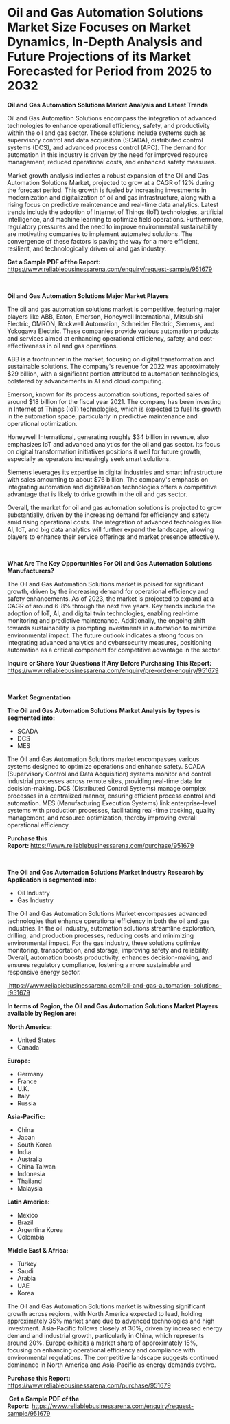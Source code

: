 <p><h1>Oil and Gas Automation Solutions Market Size Focuses on Market Dynamics, In-Depth Analysis and Future Projections of its Market Forecasted for Period from 2025 to 2032</h1></p><p><strong>Oil and Gas Automation Solutions Market Analysis and Latest Trends</strong></p>
<p><p>Oil and Gas Automation Solutions encompass the integration of advanced technologies to enhance operational efficiency, safety, and productivity within the oil and gas sector. These solutions include systems such as supervisory control and data acquisition (SCADA), distributed control systems (DCS), and advanced process control (APC). The demand for automation in this industry is driven by the need for improved resource management, reduced operational costs, and enhanced safety measures.</p><p>Market growth analysis indicates a robust expansion of the Oil and Gas Automation Solutions Market, projected to grow at a CAGR of 12% during the forecast period. This growth is fueled by increasing investments in modernization and digitalization of oil and gas infrastructure, along with a rising focus on predictive maintenance and real-time data analytics. Latest trends include the adoption of Internet of Things (IoT) technologies, artificial intelligence, and machine learning to optimize field operations. Furthermore, regulatory pressures and the need to improve environmental sustainability are motivating companies to implement automated solutions. The convergence of these factors is paving the way for a more efficient, resilient, and technologically driven oil and gas industry.</p></p>
<p><strong>Get a Sample PDF of the Report:&nbsp;</strong> <a href="https://www.reliablebusinessarena.com/enquiry/request-sample/951679?utm_campaign=3255&utm_medium=2&utm_source=Github&utm_content=ia&utm_term=17042025&utm_id=oil-and-gas-automation-solutions">https://www.reliablebusinessarena.com/enquiry/request-sample/951679</a></p>
<p>&nbsp;</p>
<p><strong>Oil and Gas Automation Solutions Major Market Players</strong></p>
<p><p>The oil and gas automation solutions market is competitive, featuring major players like ABB, Eaton, Emerson, Honeywell International, Mitsubishi Electric, OMRON, Rockwell Automation, Schneider Electric, Siemens, and Yokogawa Electric. These companies provide various automation products and services aimed at enhancing operational efficiency, safety, and cost-effectiveness in oil and gas operations.</p><p>ABB is a frontrunner in the market, focusing on digital transformation and sustainable solutions. The company's revenue for 2022 was approximately $29 billion, with a significant portion attributed to automation technologies, bolstered by advancements in AI and cloud computing.</p><p>Emerson, known for its process automation solutions, reported sales of around $18 billion for the fiscal year 2021. The company has been investing in Internet of Things (IoT) technologies, which is expected to fuel its growth in the automation space, particularly in predictive maintenance and operational optimization.</p><p>Honeywell International, generating roughly $34 billion in revenue, also emphasizes IoT and advanced analytics for the oil and gas sector. Its focus on digital transformation initiatives positions it well for future growth, especially as operators increasingly seek smart solutions.</p><p>Siemens leverages its expertise in digital industries and smart infrastructure with sales amounting to about $76 billion. The company's emphasis on integrating automation and digitalization technologies offers a competitive advantage that is likely to drive growth in the oil and gas sector.</p><p>Overall, the market for oil and gas automation solutions is projected to grow substantially, driven by the increasing demand for efficiency and safety amid rising operational costs. The integration of advanced technologies like AI, IoT, and big data analytics will further expand the landscape, allowing players to enhance their service offerings and market presence effectively.</p></p>
<p>&nbsp;</p>
<p><strong>What Are The Key Opportunities For Oil and Gas Automation Solutions Manufacturers?</strong></p>
<p><p>The Oil and Gas Automation Solutions market is poised for significant growth, driven by the increasing demand for operational efficiency and safety enhancements. As of 2023, the market is projected to expand at a CAGR of around 6-8% through the next five years. Key trends include the adoption of IoT, AI, and digital twin technologies, enabling real-time monitoring and predictive maintenance. Additionally, the ongoing shift towards sustainability is prompting investments in automation to minimize environmental impact. The future outlook indicates a strong focus on integrating advanced analytics and cybersecurity measures, positioning automation as a critical component for competitive advantage in the sector.</p></p>
<p><strong>Inquire or Share Your Questions If Any Before Purchasing This Report:</strong> <a href="https://www.reliablebusinessarena.com/enquiry/pre-order-enquiry/951679?utm_campaign=3255&utm_medium=2&utm_source=Github&utm_content=ia&utm_term=17042025&utm_id=oil-and-gas-automation-solutions">https://www.reliablebusinessarena.com/enquiry/pre-order-enquiry/951679</a></p>
<p>&nbsp;</p>
<p><strong>Market Segmentation</strong></p>
<p><strong>The Oil and Gas Automation Solutions Market Analysis by types is segmented into:</strong></p>
<p><ul><li>SCADA</li><li>DCS</li><li>MES</li></ul></p>
<p><p>The Oil and Gas Automation Solutions market encompasses various systems designed to optimize operations and enhance safety. SCADA (Supervisory Control and Data Acquisition) systems monitor and control industrial processes across remote sites, providing real-time data for decision-making. DCS (Distributed Control Systems) manage complex processes in a centralized manner, ensuring efficient process control and automation. MES (Manufacturing Execution Systems) link enterprise-level systems with production processes, facilitating real-time tracking, quality management, and resource optimization, thereby improving overall operational efficiency.</p></p>
<p><strong>Purchase this Report:&nbsp;</strong><a href="https://www.reliablebusinessarena.com/purchase/951679?utm_campaign=3255&utm_medium=2&utm_source=Github&utm_content=ia&utm_term=17042025&utm_id=oil-and-gas-automation-solutions">https://www.reliablebusinessarena.com/purchase/951679</a></p>
<p>&nbsp;</p>
<p><strong>The Oil and Gas Automation Solutions Market Industry Research by Application is segmented into:</strong></p>
<p><ul><li>Oil Industry</li><li>Gas Industry</li></ul></p>
<p><p>The Oil and Gas Automation Solutions Market encompasses advanced technologies that enhance operational efficiency in both the oil and gas industries. In the oil industry, automation solutions streamline exploration, drilling, and production processes, reducing costs and minimizing environmental impact. For the gas industry, these solutions optimize monitoring, transportation, and storage, improving safety and reliability. Overall, automation boosts productivity, enhances decision-making, and ensures regulatory compliance, fostering a more sustainable and responsive energy sector.</p></p>
<p><a href="https://www.reliablebusinessarena.com/oil-and-gas-automation-solutions-r951679?utm_campaign=3255&utm_medium=2&utm_source=Github&utm_content=ia&utm_term=17042025&utm_id=oil-and-gas-automation-solutions">&nbsp;https://www.reliablebusinessarena.com/oil-and-gas-automation-solutions-r951679</a></p>
<p><strong>In terms of Region, the Oil and Gas Automation Solutions Market Players available by Region are:</strong></p>
<p>
    <p> <strong> North America: </strong>
        <ul>
            <li>United States</li>
            <li>Canada</li>
        </ul>
        </p> 
    <p> <strong> Europe: </strong>
        <ul>
            <li>Germany</li>
            <li>France</li>
            <li>U.K.</li>
            <li>Italy</li>
            <li>Russia</li>
        </ul>
        </p> 
    <p> <strong> Asia-Pacific: </strong>
        <ul>
            <li>China</li>
            <li>Japan</li>
            <li>South Korea</li>
            <li>India</li>
            <li>Australia</li>
            <li>China Taiwan</li>
            <li>Indonesia</li>
            <li>Thailand</li>
            <li>Malaysia</li>
        </ul>
        </p> 
    <p> <strong> Latin America: </strong>
        <ul>
            <li>Mexico</li>
            <li>Brazil</li>
            <li>Argentina Korea</li>
            <li>Colombia</li>
        </ul>
        </p> 
    <p> <strong> Middle East & Africa: </strong>
        <ul>
            <li>Turkey</li>
            <li>Saudi</li>
            <li>Arabia</li>
            <li>UAE</li>
            <li>Korea</li>
        </ul>
    </p>
    </p>
<p><p>The Oil and Gas Automation Solutions market is witnessing significant growth across regions, with North America expected to lead, holding approximately 35% market share due to advanced technologies and high investment. Asia-Pacific follows closely at 30%, driven by increased energy demand and industrial growth, particularly in China, which represents around 20%. Europe exhibits a market share of approximately 15%, focusing on enhancing operational efficiency and compliance with environmental regulations. The competitive landscape suggests continued dominance in North America and Asia-Pacific as energy demands evolve.</p></p>
<p><strong>Purchase this Report: </strong><a href="https://www.reliablebusinessarena.com/purchase/951679?utm_campaign=3255&utm_medium=2&utm_source=Github&utm_content=ia&utm_term=17042025&utm_id=oil-and-gas-automation-solutions">https://www.reliablebusinessarena.com/purchase/951679</a></p>
<p>&nbsp;<strong>Get a Sample PDF of the Report:&nbsp;&nbsp;</strong><a href="https://www.reliablebusinessarena.com/enquiry/request-sample/951679?utm_campaign=3255&utm_medium=2&utm_source=Github&utm_content=ia&utm_term=17042025&utm_id=oil-and-gas-automation-solutions">https://www.reliablebusinessarena.com/enquiry/request-sample/951679</a></p>
<p><strong></strong></p>
<p><p></p><p></p><p></p></p>